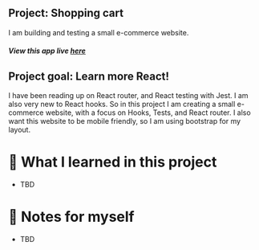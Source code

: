 ## Project: Shopping cart
I am building and testing a small e-commerce website.

##### View this app live [here](https://bshowen.github.io/project-shopping-cart/)
## Project goal: Learn more React!
I have been reading up on React router, and React testing with Jest. I am also very new to React hooks. So in this project I am creating a small e-commerce website, with a focus on Hooks, Tests, and React router. I also want this website to be mobile friendly, so I am using bootstrap for my layout.  

# 🧠 What I learned in this project
- TBD

# 📝 Notes for myself
- TBD
